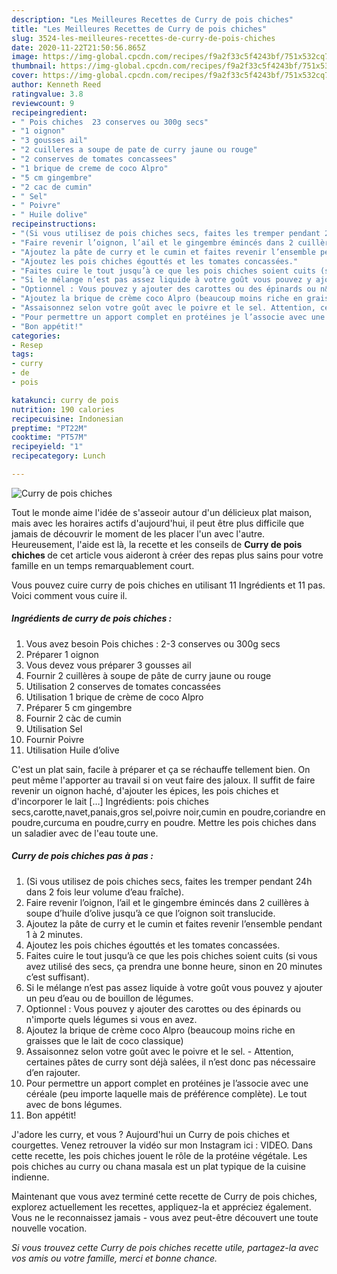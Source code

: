 ```yaml
---
description: "Les Meilleures Recettes de Curry de pois chiches"
title: "Les Meilleures Recettes de Curry de pois chiches"
slug: 3524-les-meilleures-recettes-de-curry-de-pois-chiches
date: 2020-11-22T21:50:56.865Z
image: https://img-global.cpcdn.com/recipes/f9a2f33c5f4243bf/751x532cq70/curry-de-pois-chiches-photo-principale-de-la-recette.jpg
thumbnail: https://img-global.cpcdn.com/recipes/f9a2f33c5f4243bf/751x532cq70/curry-de-pois-chiches-photo-principale-de-la-recette.jpg
cover: https://img-global.cpcdn.com/recipes/f9a2f33c5f4243bf/751x532cq70/curry-de-pois-chiches-photo-principale-de-la-recette.jpg
author: Kenneth Reed
ratingvalue: 3.8
reviewcount: 9
recipeingredient:
- " Pois chiches  23 conserves ou 300g secs"
- "1 oignon"
- "3 gousses ail"
- "2 cuilleres a soupe de pate de curry jaune ou rouge"
- "2 conserves de tomates concassees"
- "1 brique de creme de coco Alpro"
- "5 cm gingembre"
- "2 cac de cumin"
- " Sel"
- " Poivre"
- " Huile dolive"
recipeinstructions:
- "(Si vous utilisez de pois chiches secs, faites les tremper pendant 24h dans 2 fois leur volume d’eau fraîche)."
- "Faire revenir l’oignon, l’ail et le gingembre émincés dans 2 cuillères à soupe d’huile d’olive jusqu’à ce que l’oignon soit translucide."
- "Ajoutez la pâte de curry et le cumin et faites revenir l’ensemble pendant 1 à 2 minutes."
- "Ajoutez les pois chiches égouttés et les tomates concassées."
- "Faites cuire le tout jusqu’à ce que les pois chiches soient cuits (si vous avez utilisé des secs, ça prendra une bonne heure, sinon en 20 minutes c’est suffisant)."
- "Si le mélange n’est pas assez liquide à votre goût vous pouvez y ajouter un peu d’eau ou de bouillon de légumes."
- "Optionnel : Vous pouvez y ajouter des carottes ou des épinards ou n&#39;importe quels légumes si vous en avez."
- "Ajoutez la brique de crème coco Alpro (beaucoup moins riche en graisses que le lait de coco classique)"
- "Assaisonnez selon votre goût avec le poivre et le sel. Attention, certaines pâtes de curry sont déjà salées, il n’est donc pas nécessaire d’en rajouter."
- "Pour permettre un apport complet en protéines je l’associe avec une céréale (peu importe laquelle mais de préférence complète). Le tout avec de bons légumes."
- "Bon appétit!"
categories:
- Resep
tags:
- curry
- de
- pois

katakunci: curry de pois 
nutrition: 190 calories
recipecuisine: Indonesian
preptime: "PT22M"
cooktime: "PT57M"
recipeyield: "1"
recipecategory: Lunch

---
```



![Curry de pois chiches](https://img-global.cpcdn.com/recipes/f9a2f33c5f4243bf/751x532cq70/curry-de-pois-chiches-photo-principale-de-la-recette.jpg)

Tout le monde aime l'idée de s'asseoir autour d'un délicieux plat maison, mais avec les horaires actifs d'aujourd'hui, il peut être plus difficile que jamais de découvrir le moment de les placer l'un avec l'autre. Heureusement, l'aide est là, la recette et les conseils de <strong> Curry de pois chiches </strong> de cet article vous aideront à créer des repas plus sains pour votre famille en un temps remarquablement court.

<!--inarticleads1-->

Vous pouvez cuire curry de pois chiches en utilisant 11 Ingrédients et 11 pas. Voici comment vous cuire il.

##### Ingrédients de curry de pois chiches :

1. Vous avez besoin  Pois chiches : 2-3 conserves ou 300g secs
1. Préparer 1 oignon
1. Vous devez vous préparer 3 gousses ail
1. Fournir 2 cuillères à soupe de pâte de curry jaune ou rouge
1. Utilisation 2 conserves de tomates concassées
1. Utilisation 1 brique de crème de coco Alpro
1. Préparer 5 cm gingembre
1. Fournir 2 càc de cumin
1. Utilisation  Sel
1. Fournir  Poivre
1. Utilisation  Huile d’olive


C&#39;est un plat sain, facile à préparer et ça se réchauffe tellement bien. On peut même l&#39;apporter au travail si on veut faire des jaloux. Il suffit de faire revenir un oignon haché, d&#39;ajouter les épices, les pois chiches et d&#39;incorporer le lait […] Ingrédients: pois chiches secs,carotte,navet,panais,gros sel,poivre noir,cumin en poudre,coriandre en poudre,curcuma en poudre,curry en poudre. Mettre les pois chiches dans un saladier avec de l&#39;eau toute une. 

<!--inarticleads2-->

##### Curry de pois chiches pas à pas :

1. (Si vous utilisez de pois chiches secs, faites les tremper pendant 24h dans 2 fois leur volume d’eau fraîche).
1. Faire revenir l’oignon, l’ail et le gingembre émincés dans 2 cuillères à soupe d’huile d’olive jusqu’à ce que l’oignon soit translucide.
1. Ajoutez la pâte de curry et le cumin et faites revenir l’ensemble pendant 1 à 2 minutes.
1. Ajoutez les pois chiches égouttés et les tomates concassées.
1. Faites cuire le tout jusqu’à ce que les pois chiches soient cuits (si vous avez utilisé des secs, ça prendra une bonne heure, sinon en 20 minutes c’est suffisant).
1. Si le mélange n’est pas assez liquide à votre goût vous pouvez y ajouter un peu d’eau ou de bouillon de légumes.
1. Optionnel : Vous pouvez y ajouter des carottes ou des épinards ou n&#39;importe quels légumes si vous en avez.
1. Ajoutez la brique de crème coco Alpro (beaucoup moins riche en graisses que le lait de coco classique)
1. Assaisonnez selon votre goût avec le poivre et le sel. - Attention, certaines pâtes de curry sont déjà salées, il n’est donc pas nécessaire d’en rajouter.
1. Pour permettre un apport complet en protéines je l’associe avec une céréale (peu importe laquelle mais de préférence complète). Le tout avec de bons légumes.
1. Bon appétit!


J&#39;adore les curry, et vous ? Aujourd&#39;hui un Curry de pois chiches et courgettes. Venez retrouver la vidéo sur mon Instagram ici : VIDEO. Dans cette recette, les pois chiches jouent le rôle de la protéine végétale. Les pois chiches au curry ou chana masala est un plat typique de la cuisine indienne. 

<!--inarticleads1-->

<p>
Maintenant que vous avez terminé cette recette de Curry de pois chiches, explorez actuellement les recettes, appliquez-la et appréciez également. Vous ne le reconnaissez jamais - vous avez peut-être découvert une toute nouvelle vocation.
</p>

<p>
<i>Si vous trouvez cette Curry de pois chiches recette utile, partagez-la avec vos amis ou votre famille, merci et bonne chance.</i>
</p>
